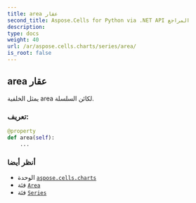 ```yaml
---
title: area عقار
second_title: Aspose.Cells for Python via .NET API المراجع
description:
type: docs
weight: 40
url: /ar/aspose.cells.charts/series/area/
is_root: false
---
```

##  area عقار

يمثل الخلفية area لكائن السلسلة.
###  تعريف:
```python
@property
def area(self):
    ...
```

###  أنظر أيضا
* الوحدة [`aspose.cells.charts`](../../)
* فئة [`Area`](/cells/python-net/ar/aspose.cells.drawing/area)
* فئة [`Series`](/cells/python-net/ar/aspose.cells.charts/series)

